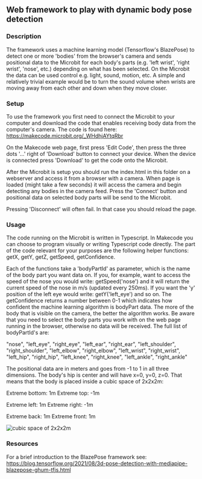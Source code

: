 ## Web framework to play with dynamic body pose detection

### Description

The framework uses a machine learning model (Tensorflow's BlazePose) to detect one or more 'bodies' from the browser's camera and sends positional data to the Microbit for each body's parts (e.g. 'left wrist', 'right wrist', 'nose', etc.) depending on what has been selected. On the Microbit the data can be used control e.g. light, sound, motion, etc. A simple and relatively trivial example would be to turn the sound volume when wrists are moving away from each other and down when they move closer. 

### Setup
To use the framework you first need to connect the Microbit to your computer and download the code that enables receiving body data from the computer's camera. The code is found here: https://makecode.microbit.org/_WHdhjAYtqRbr

On the Makecode web page, first press 'Edit Code', then press the three dots '...' right of 'Download' button to connect your device. When the device is connected press 'Download' to get the code onto the Microbit. 

After the Microbit is setup you should run the index.html in this folder on a webserver and access it from a browser with a camera. When page is loaded (might take a few seconds) it will access the camera and begin detecting any bodies in the camera feed. Press the 'Connect' button and positional data on selected body parts will be send to the Microbit. 

Pressing 'Disconnect' will often fail. In that case you should reload the page.

### Usage
The code running on the Microbit is written in Typescript. In Makecode you can choose to program visually or writing Typescript code directly. The part of the code relevant for your purposes are the following helper functions: getX, getY, getZ, getSpeed, getConfidence. 

Each of the functions take a 'bodyPartId' as parameter, which is the name of the body part you want data on. If you, for example, want to access the speed of the nose you would write: getSpeed('nose') and it will return the current speed of the nose in m/s (updated every 250ms). If you want the 'y' position of the left eye would write: getY('left_eye') and so on. The getConfidence returns a number between 0-1 which indicates how confident the machine learning algorithm is bodyPart data. The more of the body that is visible on the camera, the better the algorithm works. Be aware that you need to select the body parts you work with on the web page running in the browser, otherwise no data will be received. The full list of bodyPartId's are: 

"nose",
"left_eye",
"right_eye",
"left_ear",
"right_ear",
"left_shoulder",
"right_shoulder",
"left_elbow",
"right_elbow",
"left_wrist",
"right_wrist",
"left_hip",
"right_hip",
"left_knee",
"right_knee",
"left_ankle",
"right_ankle"

The positional data are in meters and goes from -1 to 1 in all three dimensions. The body's hip is center and will have x=0, y=0, z=0. That means that the body is placed inside a cubic space of 2x2x2m:

Extreme bottom: 1m
Extreme top: -1m

Extreme left: 1m
Extreme right: -1m

Extreme back: 1m
Extreme front: 1m

![cubic space of 2x2x2m](/images/blazepose.gif)
### Resources
For a brief introduction to the BlazePose framework see: 
https://blog.tensorflow.org/2021/08/3d-pose-detection-with-mediapipe-blazepose-ghum-tfjs.html 